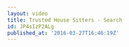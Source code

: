 ```yaml
---
layout: video
title: Trusted House Sitters - Search
id: JP4sIzP2ALg
published_at: '2016-03-27T16:46:19Z'
---
```

